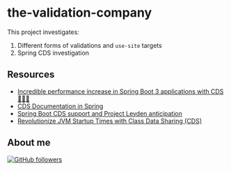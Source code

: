 # the-validation-company

This project investigates:

1.  Different forms of validations and `use-site` targets
2.  Spring CDS investigation

## Resources

-   [Incredible performance increase in Spring Boot 3 applications with CDS 💯🚀🎯](https://halilural5.medium.com/incredible-performance-increase-in-spring-boot-applications-with-cds-5022ff81948f)
-   [CDS Documentation in Spring](https://docs.spring.io/spring-framework/reference/integration/cds.html)
-   [Spring Boot CDS support and Project Leyden anticipation](https://spring.io/blog/2024/08/29/spring-boot-cds-support-and-project-leyden-anticipation)
-   [Revolutionize JVM Startup Times with Class Data Sharing (CDS)](https://blogs.vmware.com/tanzu/revolutionize-jvm-startup-times/)

## About me

[![GitHub followers](https://img.shields.io/github/followers/jesperancinha.svg?label=Jesperancinha&style=for-the-badge&logo=github&color=grey "GitHub")](https://github.com/jesperancinha)
